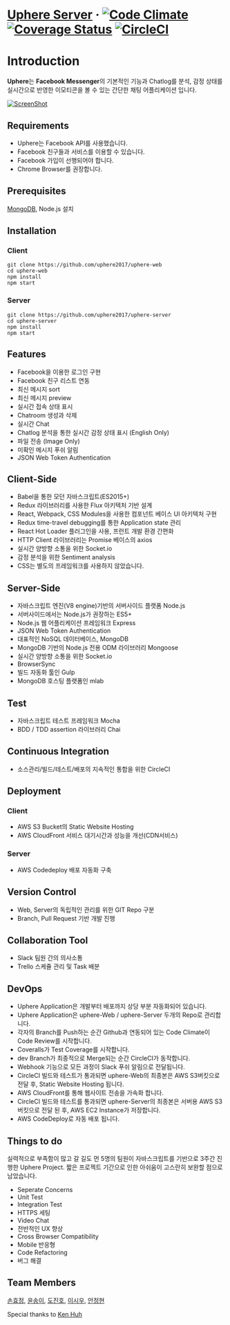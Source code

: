 # [Uphere Server](http://uphere.world) &middot; [![Code Climate](https://codeclimate.com/github/uphere2017/uphere-server/badges/gpa.svg)](https://codeclimate.com/github/uphere2017/uphere-server) [![Coverage Status](https://coveralls.io/repos/github/uphere2017/uphere-server/badge.svg?branch=dev)](https://coveralls.io/github/uphere2017/uphere-server?branch=dev) [![CircleCI](https://circleci.com/gh/uphere2017/uphere-server/tree/dev.svg?style=shield&circle-token=802c88ba534ab62792f2fdfe53958fd020637b97)](https://circleci.com/gh/uphere2017/uphere-server/tree/dev)

# Introduction

**Uphere**는 **Facebook Messenger**의 기본적인 기능과 Chatlog를 분석, 감정 상태를 실시간으로 반영한 이모티콘을 볼 수 있는 간단한 채팅 어플리케이션 입니다.

[![ScreenShot](https://raw.githubusercontent.com/uphere2017/uphere-web/dev/uphere_img2.png)](https://www.youtube.com/watch?v=24z1YykrtPc)

## Requirements

- Uphere는 Facebook API를 사용했습니다.
- Facebook 친구들과 서비스를 이용할 수 있습니다.
- Facebook 가입이 선행되어야 합니다.
- Chrome Browser를 권장합니다.

## Prerequisites

[MongoDB](https://docs.mongodb.com/manual/installation/), Node.js 설치

## Installation

### Client
```
git clone https://github.com/uphere2017/uphere-web
cd uphere-web
npm install
npm start
```

### Server
```
git clone https://github.com/uphere2017/uphere-server
cd uphere-server
npm install
npm start
```

## Features

- Facebook을 이용한 로그인 구현
- Facebook 친구 리스트 연동
- 최신 메시지 sort
- 최신 메시지 preview
- 실시간 접속 상태 표시
- Chatroom 생성과 삭제
- 실시간 Chat
- Chatlog 분석을 통한 실시간 감정 상태 표시 (English Only)
- 파일 전송 (Image Only)
- 미확인 메시지 푸쉬 알림
- JSON Web Token Authentication

## Client-Side

- Babel을 통한 모던 자바스크립트(ES2015+)
- Redux 라이브러리를 사용한 Flux 아키텍처 기반 설계
- React, Webpack, CSS Modules을 사용한 컴포넌트 베이스 UI 아키텍처 구현
- Redux time-travel debugging를 통한 Application state 관리
- React Hot Loader 플러그인을 사용, 프런트 개발 환경 간편화
- HTTP Client 라이브러리는 Promise 베이스의 axios
- 실시간 양방향 소통을 위한 Socket.io
- 감정 분석을 위한 Sentiment analysis
- CSS는 별도의 프레임워크를 사용하지 않았습니다.

## Server-Side

- 자바스크립트 엔진(V8 engine)기반의 서버사이드 플랫폼 Node.js
- 서버사이드에서는 Node.js가 권장하는 ES5+
- Node.js 웹 어플리케이션 프레임워크 Express
- JSON Web Token Authentication
- 대표적인 NoSQL 데이터베이스, MongoDB
- MongoDB 기반의 Node.js 전용 ODM 라이브러리 Mongoose
- 실시간 양방향 소통을 위한 Socket.io
- BrowserSync
- 빌드 자동화 툴인 Gulp
- MongoDB 호스팅 플랫폼인 mlab

## Test

- 자바스크립트 테스트 프레임워크 Mocha
- BDD / TDD assertion 라이브러리 Chai

## Continuous Integration

- 소스관리/빌드/테스트/배포의 지속적인 통합을 위한 CircleCI

## Deployment

### Client

- AWS S3 Bucket의 Static Website Hosting
- AWS CloudFront 서비스 대기시간과 성능을 개선(CDN서비스)

### Server

- AWS Codedeploy 배포 자동화 구축

## Version Control

- Web, Server의 독립적인 관리를 위한 GIT Repo 구분
- Branch, Pull Request 기반 개발 진행

## Collaboration Tool

- Slack 팀원 간의 의사소통
- Trello 스케쥴 관리 및 Task 배분

## DevOps

- Uphere Application은 개발부터 배포까지 상당 부분 자동화되어 있습니다.
- Uphere Application은 uphere-Web / uphere-Server 두개의 Repo로 관리합니다.
- 각자의 Branch를 Push하는 순간 Github과 연동되어 있는 Code Climate이 Code Review를 시작합니다.
- Coveralls가 Test Coverage를 시작합니다.
- dev Branch가 최종적으로 Merge되는 순간 CircleCI가 동작합니다.
- Webhook 기능으로 모든 과정이 Slack 푸쉬 알림으로 전달됩니다.
- CircleCI 빌드와 테스트가 통과되면 uphere-Web의 최종본은 AWS S3버킷으로 전달 후, Static Website Hosting 됩니다.
- AWS CloudFront를 통해 웹사이트 전송을 가속화 합니다.
- CircleCI 빌드와 테스트를 통과되면 uphere-Server의 최종본은 서버용 AWS S3버킷으로 전달 된 후, AWS EC2 Instance가 저장합니다.
- AWS CodeDeploy로 자동 배포 됩니다.

## Things to do

실력적으로 부족함이 많고 갈 길도 먼 5명의 팀원이 자바스크립트를 기반으로 3주간 진행한 Uphere Project.
짧은 프로젝트 기간으로 인한 아쉬움이 고스란히 보완할 점으로 남았습니다.

- Seperate Concerns
- Unit Test
- Integration Test
- HTTPS 세팅
- Video Chat
- 전반적인 UX 향상
- Cross Browser Compatibility
- Mobile 반응형
- Code Refactoring
- 버그 해결

## Team Members

[손효정](https://github.com/hyojeongson), [윤송이](https://github.com/inakarune), [도진호](https://github.com/JinHo-Do), [이시우](https://github.com/postsw7), [안정현](https://github.com/kmmdong)

Special thanks to [Ken Huh](https://github.com/Ken123777)
